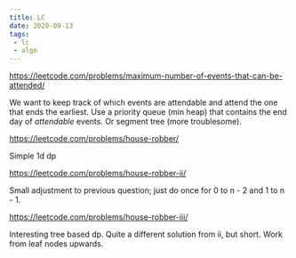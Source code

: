 ```yaml
---
title: LC
date: 2020-09-13
tags:
 - lc
 - algo
---
```

https://leetcode.com/problems/maximum-number-of-events-that-can-be-attended/

We want to keep track of which events are attendable and attend the one that ends the earliest.
Use a priority queue (min heap) that contains the end day of *attendable* events. Or segment tree (more troublesome).

https://leetcode.com/problems/house-robber/

Simple 1d dp

https://leetcode.com/problems/house-robber-ii/

Small adjustment to previous question; just do once for 0 to n - 2 and 1 to n - 1.

https://leetcode.com/problems/house-robber-iii/

Interesting tree based dp. Quite a different solution from ii, but short. Work from leaf nodes upwards.
